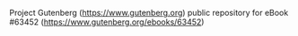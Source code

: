 Project Gutenberg (https://www.gutenberg.org) public repository for eBook #63452 (https://www.gutenberg.org/ebooks/63452)

